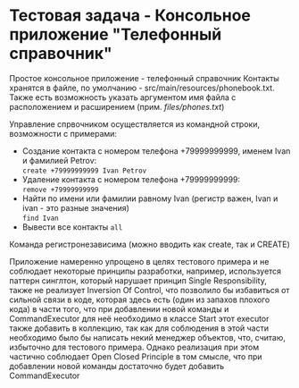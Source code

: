 # Тестовая задача - Консольное приложение "Телефонный справочник"
Простое консольное приложение - телефонный справочник
Контакты хранятся в файле, по умолчанию - src/main/resources/phonebook.txt.
Также есть возможность указать аргументом имя файла с расположением и расширением (прим. _files/phones.txt_)

Управление спрвочником осуществляется из командной строки, возможности с примерами:
- Создание контакта с номером телефона +79999999999, именем Ivan и фамилией Petrov:<br> 
`create +79999999999 Ivan Petrov`
- Удаление контакта с номером телефона +79999999999: <br>
`remove +79999999999`
- Найти по имени или фамилии равному Ivan (регистр важен, Ivan и ivan - это разные значения) <br>
`find Ivan`
- Вывести все контакты
`all`

Команда регистронезависима (можно вводить как create, так и CREATE)

Приложение намеренно упрощено в целях тестового примера и не соблюдает некоторые принципы разработки, например, используется паттерн синглтон, который нарушает принцип Single Responsibility, также не реализует Inversion Of Control, что позволило бы избавиться от сильной связи в коде, которая здесь есть (один из запахов плохого кода)  в части того, что при добавлении новой команды и CommandExecutor для неё необходимо в классе Start этот executor также добавить в коллекцию, так как для соблюдения в этой части необходимо было бы написать некий менеджер объектов, что, считаю, избыточно для тестового примера. Однако реализация при этом частично соблюдает Open Closed Principle в том смысле, что при добавлении новой команды достаточно будет добавить CommandExecutor

